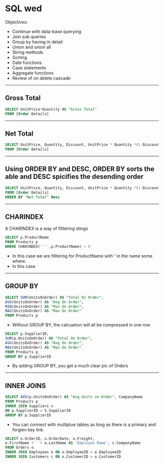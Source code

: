 # SQL wed

Objectives:
- Continue with data-base querying
- Join sub queries
- Group by having in detail
- Union and union all
- String methods
- Sorting
- Date functions
- Case statements
- Aggregate functions
- Review of on delete cascade

***
## Gross Total

```SQL
SELECT UnitPrice*Quantity AS "Gross Total"
FROM [Order Details]
```
***
## Net Total
```SQL
SELECT UnitPrice, Quantity, Discount, UnitPrice * Quantity *(1-Discount) AS "Net Total"
FROM [Order Details]
```
***
## Using ORDER BY and DESC, ORDER BY sorts the able and DESC spicifies the desending order
```SQL
SELECT UnitPrice, Quantity, Discount, UnitPrice * Quantity *(1-Discount) AS "Net Total"
FROM [Order Details]
ORDER BY "Net Total" Desc
```
***
## CHARINDEX
A CHARINDEX is a way of filltering stings

```SQL
SELECT p.ProductName
FROM Products p
WHERE CHARINDEX('''',p.ProductName) > 0
```
- In this case we are filltering for ProductName with ' in the name some where.
- In this case
***

## GROUP BY

```SQL
SELECT SUM(UnitsOnOrder) AS "Total On Order",
AVG(UnitsOnOrder) AS "Avg On Order",
MIN(UnitsOnOrder) AS "Min On Order",
MAX(UnitsOnOrder) AS "Max On Order"
FROM Products p
```
- Without GROUP BY, the calcuation will all be compressed in one row

```SQL
SELECT p.SupplierID,
SUM(p.UnitsOnOrder) AS "Total On Order",
AVG(UnitsOnOrder) AS "Avg On Order",
MAX(UnitsOnOrder) AS "Max On Order"
FROM Products p
GROUP BY p.SupplierID
```
- By adding GROUP BY, you get a much clear pic of Orders

***
## INNER JOINS
``` sql
SELECT AVG(p.UnitsOnOrder) AS "Avg Units on Order", CompanyName
FROM Products p
INNER JOIN Suppliers s
ON p.SupplierID = S.SupplierID
GROUP BY p.SupplierID
````
- You can connect with multiplue tables as long as there is a primary and forgien key link.
```SQL
SELECT o.OrderID, o.OrderDate, o.Freight,
e.FirstName +' '+ e.LastName AS 'Employee Name', c.CompanyName
FROM Orders o
INNER JOIN Employees e ON o.EmployeeID = e.EmployeeID
INNER JOIN Customers c ON o.CustomerID = o.CustomerID
```
